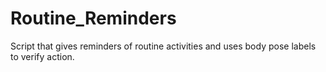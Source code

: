 # Routine_Reminders
Script that gives reminders of routine activities and uses body pose labels to verify action.
